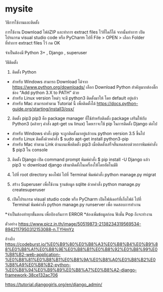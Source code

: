 # mysite
วิธีการใช้งานและติดตั้ง

การใช้งาน
Download ไฟล์ZIP 
และทำการ extract files ไว้ที่ใดก็ได้
จากนั้นทำการ เปิดโปรแกรม visual studio code หรือ PyCharm
ไปที่ File > OPEN > เลือก Folder ที่ทำการ extract files ไว้ กด OK

จำเป็นต้องมี Python 3+ , Django , superuser

วิธีติดตั้ง 
1. ติดตั้ง Python 
- สำหรับ Windows สามารถ Download ได้จาก https://www.python.org/downloads/ เลือก Download Python
สำคัญมากต้องติ๊กช่อง “Add python 3.X to PATH” ด้วย
- สำหรับ Linux version ใหม่ๆ จะมี python3 ติดตั้งมาให้ โดย default อยู่แล้ว
- สำหรับ Mac สามารถทำตาม Tutorial นี้ เพื่อติดตั้งได้
https://docs.python-guide.org/starting/install3/osx/

2. ติดตั้ง pip3
pip3 คือ package manager ที่ใช้สำหรับติดตั้ง package เสริมให้กับ Python3 (คล้ายๆ คำสั่ง apt-get บน linux) โดยเราจะใช้ pip ในการติดตั้ง Django ต่อไป
- สำหรับ Windows คำสั่ง pip จะถูกติดตั้งมาอยู่แล้วบน python version 3.5 ขึ้นไป 
- สำหรับ Linux ติดตั้งด้วยคำสั่ง $ sudo apt-get install python3-pip
- สำหรับ Mac ทำตาม Link ด้านบนเพื่อติดตั้ง pip3
เมื่อติดตั้งเสร็จสิ้นทดสอบด้วยการพิมพ์คำสั่ง $ pip3 ใน console

3. ติดตั้ง Django
เปิด command prompt
พิมพ์คำสั่ง $ pip install -U Django 
แล้ว pip3 จะ download django เข้ามาติดตั้งในเครื่องให้โดยอัตโนมัติ

4. ไปที่ root directory ของไฟล์
ไปที่ Terminal พิมพ์คำสั่ง
python manage.py migrat


5. สร้าง Superuser เพื่อใช้งาน ฐานข้อมูล sqlite ด้วยคำสั่ง 
python manage.py createsuperuser

6. เปิดโปรแกรม visual studio code หรือ PyCharm เปิดโฟล์เดอร์ที่เก็บไฟล์
ไปที่ Terminal พิมพ์คำสั่ง python manage.py runserver เพื่อ ทดสอบการทำงาน

*จำเป็นต้องทำทุกขั้นตอน เพื่อป้องกันการ ERROR 
*ต้องเพิ่มข้อมูลก่อน ฟังชั่น Pop ถึงจะทำงาน

ตัวอย่าง
https://www.picz.in.th/image/50519873-2138234319569534-8942117950312153088-n.TYHmYz

อ้างอิง
https://codeburst.io/%E0%B9%80%E0%B8%A3%E0%B8%B4%E0%B9%88%E0%B8%A1%E0%B8%9E%E0%B8%B1%E0%B8%92%E0%B8%99%E0%B8%B2-web-application-%E0%B8%81%E0%B8%B1%E0%B8%9A%E0%B8%A0%E0%B8%B2%E0%B8%A9%E0%B8%B2-python-%E0%B8%94%E0%B9%89%E0%B8%A7%E0%B8%A2-django-framework-38ce132ac706

https://tutorial.djangogirls.org/en/django_admin/
